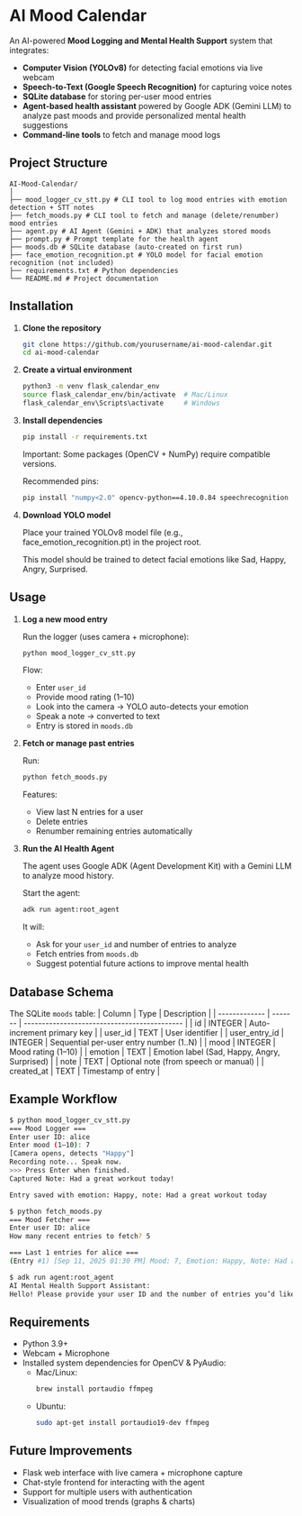 # AI Mood Calendar

An AI-powered **Mood Logging and Mental Health Support** system that integrates:

- **Computer Vision (YOLOv8)** for detecting facial emotions via live webcam
- **Speech-to-Text (Google Speech Recognition)** for capturing voice notes
- **SQLite database** for storing per-user mood entries
- **Agent-based health assistant** powered by Google ADK (Gemini LLM) to analyze past moods and provide personalized mental health suggestions
- **Command-line tools** to fetch and manage mood logs



## Project Structure

    AI-Mood-Calendar/
    │
    ├── mood_logger_cv_stt.py # CLI tool to log mood entries with emotion detection + STT notes
    ├── fetch_moods.py # CLI tool to fetch and manage (delete/renumber) mood entries
    ├── agent.py # AI Agent (Gemini + ADK) that analyzes stored moods
    ├── prompt.py # Prompt template for the health agent
    ├── moods.db # SQLite database (auto-created on first run)
    ├── face_emotion_recognition.pt # YOLO model for facial emotion recognition (not included)
    ├── requirements.txt # Python dependencies
    └── README.md # Project documentation


## Installation

1.  **Clone the repository**
    ```bash
    git clone https://github.com/yourusername/ai-mood-calendar.git
    cd ai-mood-calendar
    ```

2.  **Create a virtual environment**
    ```bash
    python3 -m venv flask_calendar_env
    source flask_calendar_env/bin/activate  # Mac/Linux
    flask_calendar_env\Scripts\activate     # Windows
    ```

3.  **Install dependencies**
    ```bash
    pip install -r requirements.txt
    ```
    Important: Some packages (OpenCV + NumPy) require compatible versions.

    Recommended pins:
    ```bash
    pip install "numpy<2.0" opencv-python==4.10.0.84 speechrecognition ultralytics
    ```
4.  **Download YOLO model**

    Place your trained YOLOv8 model file (e.g., face_emotion_recognition.pt) in the project root.

    This model should be trained to detect facial emotions like Sad, Happy, Angry, Surprised.


## Usage

1.  **Log a new mood entry**

    Run the logger (uses camera + microphone):
    ```bash
    python mood_logger_cv_stt.py
    ```
    Flow:
    -   Enter ```user_id```
    -   Provide mood rating (1–10)
    -   Look into the camera → YOLO auto-detects your emotion
    -   Speak a note → converted to text
    -   Entry is stored in ```moods.db```
2.  **Fetch or manage past entries**

    Run:
    ```bash
    python fetch_moods.py
    ```
    Features:
    -   View last N entries for a user
    -   Delete entries
    -   Renumber remaining entries automatically
3.  **Run the AI Health Agent**

    The agent uses Google ADK (Agent Development Kit) with a Gemini LLM to analyze mood history.

    Start the agent:
    ```bash
    adk run agent:root_agent
    ```
    It will:
    -   Ask for your ```user_id``` and number of entries to analyze
    -   Fetch entries from ```moods.db```
    -   Suggest potential future actions to improve mental health


## Database Schema

The SQLite ```moods``` table:
|     Column    |   Type  |                 Description                  |
| ------------- | ------- | -------------------------------------------- |
|       id      | INTEGER |          Auto-increment primary key          |
|    user_id    |  TEXT   |               User identifier                |
| user_entry_id | INTEGER |    Sequential per-user entry number (1..N)   |
|      mood     | INTEGER |              Mood rating (1–10)              |
|     emotion   |  TEXT   | Emotion label (Sad, Happy, Angry, Surprised) |
|      note     |  TEXT   |     Optional note (from speech or manual)    |
|   created_at  |  TEXT   |              Timestamp of entry              |


## Example Workflow

```bash
$ python mood_logger_cv_stt.py
=== Mood Logger ===
Enter user ID: alice
Enter mood (1–10): 7
[Camera opens, detects "Happy"]
Recording note... Speak now.
>>> Press Enter when finished.
Captured Note: Had a great workout today!

Entry saved with emotion: Happy, note: Had a great workout today
```

```bash
$ python fetch_moods.py
=== Mood Fetcher ===
Enter user ID: alice
How many recent entries to fetch? 5

=== Last 1 entries for alice ===
(Entry #1) [Sep 11, 2025 01:30 PM] Mood: 7, Emotion: Happy, Note: Had a great workout today!
```

```bash
$ adk run agent:root_agent
AI Mental Health Support Assistant:
Hello! Please provide your user ID and the number of entries you’d like me to analyze.
```


## Requirements

-   Python 3.9+
-   Webcam + Microphone
-   Installed system dependencies for OpenCV & PyAudio:
    -   Mac/Linux:
        ```bash
        brew install portaudio ffmpeg
        ```
    -   Ubuntu:
        ```bash
        sudo apt-get install portaudio19-dev ffmpeg
        ```


## Future Improvements

-   Flask web interface with live camera + microphone capture
-   Chat-style frontend for interacting with the agent
-   Support for multiple users with authentication
-   Visualization of mood trends (graphs & charts)